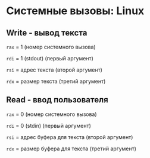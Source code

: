# Системные вызовы: Linux


## Write - вывод текста

  `rax` = 1 (номер системного вызова)
  
  `rdi` = 1 (stdout) (первый аргумент)
  
  `rsi` = адрес текста (второй аргумент)
  
  `rdx` = размер текста (третий аргумент)
  

## Read - ввод пользователя

  `rax` = 0 (номер системного вызова)
  
  `rdi` = 0 (stdin) (первый аргумент)
  
  `rsi` = адрес буфера для текста (второй аргумент)
  
  `rdx` = размер буфера для текста (третий аргумент)
  
